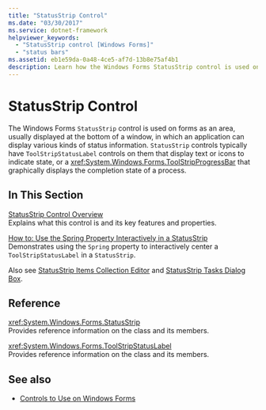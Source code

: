 ```yaml
---
title: "StatusStrip Control"
ms.date: "03/30/2017"
ms.service: dotnet-framework
helpviewer_keywords: 
  - "StatusStrip control [Windows Forms]"
  - "status bars"
ms.assetid: eb1e59da-0a48-4ce5-af7d-13b8e75af4b1
description: Learn how the Windows Forms StatusStrip control is used on forms as an area in which an application can display various types of status information.
---
```

# StatusStrip Control

The Windows Forms `StatusStrip` control is used on forms as an area, usually displayed at the bottom of a window, in which an application can display various kinds of status information. `StatusStrip` controls typically have `ToolStripStatusLabel` controls on them that display text or icons to indicate state, or a <xref:System.Windows.Forms.ToolStripProgressBar> that graphically displays the completion state of a process.  
  
## In This Section  

 [StatusStrip Control Overview](statusstrip-control-overview.md)  
 Explains what this control is and its key features and properties.  
  
 [How to: Use the Spring Property Interactively in a StatusStrip](how-to-use-the-spring-property-interactively-in-a-statusstrip.md)  
 Demonstrates using the `Spring` property to interactively center a `ToolStripStatusLabel` in a `StatusStrip`.  
  
 Also see [StatusStrip Items Collection Editor](/previous-versions/visualstudio/visual-studio-2010/ms233631(v=vs.100)) and [StatusStrip Tasks Dialog Box](/previous-versions/visualstudio/visual-studio-2010/ms233642(v=vs.100)).  
  
## Reference  

 <xref:System.Windows.Forms.StatusStrip>  
 Provides reference information on the class and its members.  
  
 <xref:System.Windows.Forms.ToolStripStatusLabel>  
 Provides reference information on the class and its members.  
  
## See also

- [Controls to Use on Windows Forms](controls-to-use-on-windows-forms.md)

